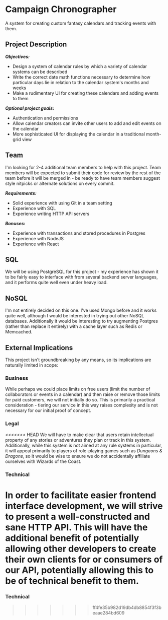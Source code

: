 # Campaign Chronographer

A system for creating custom fantasy calendars and tracking events with them.

## Project Description

***Objectives:***
 - Design a system of calendar rules by which a variety of calendar systems can be described
 - Write the correct date math functions necessary to determine how particular days lie in relation to the calendar system's months and weeks
 - Make a rudimentary UI for creating these calendars and adding events to them

***Optional project goals:***
 - Authentication and permissions
 - Allow calendar creators can invite other users to add and edit events on the calendar
 - More sophisticated UI for displaying the calendar in a traditional month-grid view

## Team

I'm looking for 2-4 additional team members to help with this project.  Team members will be expected to submit their code for review by the rest of the team before it will be merged in - be ready to have team members suggest style nitpicks or alternate solutions on every commit.

***Requirements:***

 - Solid experience with using Git in a team setting
 - Experience with SQL
 - Experience writing HTTP API servers

***Bonuses:***

 - Experience with transactions and stored procedures in Postgres
 - Experience with NodeJS
 - Experience with React

## SQL

We will be using PostgreSQL for this project - my experience has shown it to be fairly easy to interface with from several backend server languages, and it performs quite well even under heavy load.

## NoSQL

I'm not entirely decided on this one.  I've used Mongo before and it works quite well, although I would be interested in trying out other NoSQL databases.  Additionally it would be interesting to try augmenting Postgres (rather than replace it entirely) with a cache layer such as Redis or Memcached.

## External Implications

This project isn't groundbreaking by any means, so its implications are naturally limited in scope:

### Business

While perhaps we could place limits on free users (limit the number of collaborators or events in a calendar) and then raise or remove those limits for paid customers, we will not initially do so.  This is primarily a practical consideration - tiering our service in this way raises complexity and is not necessary for our initial proof of concept.

### Legal

<<<<<<< HEAD
We will have to make clear that users retain intellectual property of any stories or adventures they plan or track in this system.  Additionally, while this system is not aimed at any rule systems in particular, it will appeal primarily to players of role-playing games such as _Dungeons & Dragons_, so it would be wise to ensure we do not accidentally affiliate ourselves with Wizards of the Coast. 

### Technical

In order to facilitate easier frontend interface development, we will strive to present a well-constructed and sane HTTP API.  This will have the additional benefit of potentially allowing other developers to create their own clients for or consumers of our API, potentially allowing this to be of technical benefit to them.
=======
### Technical
>>>>>>> ff4fe35b982d19db4db8854f3f3beaae284bd609
